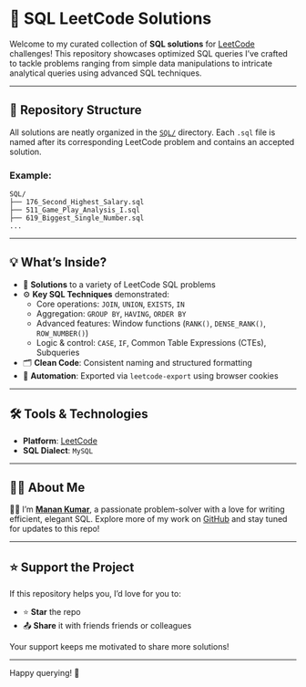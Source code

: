 # 🧠 SQL LeetCode Solutions

Welcome to my curated collection of **SQL solutions** for [LeetCode](https://leetcode.com/) challenges! This repository showcases optimized SQL queries I’ve crafted to tackle problems ranging from simple data manipulations to intricate analytical queries using advanced SQL techniques.

---

## 📂 Repository Structure

All solutions are neatly organized in the [`SQL/`](./) directory. Each `.sql` file is named after its corresponding LeetCode problem and contains an accepted solution.

### Example:
```
SQL/
├── 176_Second_Highest_Salary.sql
├── 511_Game_Play_Analysis_I.sql
├── 619_Biggest_Single_Number.sql
...
```


---

## 💡 What’s Inside?

- 🧩 **Solutions** to a variety of LeetCode SQL problems
- ⚙️ **Key SQL Techniques** demonstrated:
  - Core operations: `JOIN`, `UNION`, `EXISTS`, `IN`
  - Aggregation: `GROUP BY`, `HAVING`, `ORDER BY`
  - Advanced features: Window functions (`RANK()`, `DENSE_RANK()`, `ROW_NUMBER()`)
  - Logic & control: `CASE`, `IF`, Common Table Expressions (CTEs), Subqueries
- 🗂️ **Clean Code**: Consistent naming and structured formatting
- 🔄 **Automation**: Exported via `leetcode-export` using browser cookies

---

## 🛠 Tools & Technologies

- **Platform**: [LeetCode](https://leetcode.com/)
- **SQL Dialect**: `MySQL`

---

## 🙋‍♂️ About Me

👨‍💻 I’m **[Manan Kumar](https://github.com/manankumar7403)**, a passionate problem-solver with a love for writing efficient, elegant SQL. Explore more of my work on [GitHub](https://github.com/manankumar7403) and stay tuned for updates to this repo!

---

## ⭐️ Support the Project

If this repository helps you, I’d love for you to:
- ⭐️ **Star** the repo
- 📤 **Share** it with friends  friends or colleagues

Your support keeps me motivated to share more solutions!

---

Happy querying! 🚀